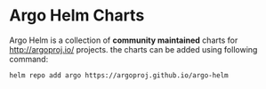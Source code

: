 # Argo Helm Charts

Argo Helm is a collection of **community maintained** charts for http://argoproj.io/ projects. the charts can be added using following command:

```
helm repo add argo https://argoproj.github.io/argo-helm
```
